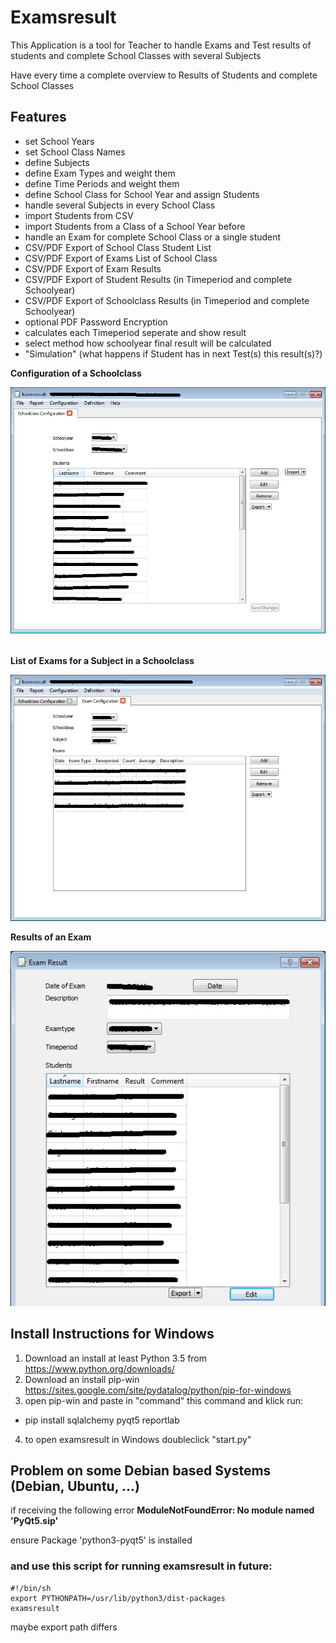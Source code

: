# Examsresult

This Application is a tool for Teacher to handle Exams and Test results 
of students and complete School Classes with several Subjects

Have every time a complete overview to Results of Students and complete School Classes


## Features
* set School Years
* set School Class Names
* define Subjects
* define Exam Types and weight them
* define Time Periods and weight them
* define School Class for School Year and assign Students
* handle several Subjects in every School Class
* import Students from CSV
* import Students from a Class of a School Year before
* handle an Exam for complete School Class or a single student
* CSV/PDF Export of School Class Student List
* CSV/PDF Export of Exams List of School Class
* CSV/PDF Export of Exam Results
* CSV/PDF Export of Student Results (in Timeperiod and complete Schoolyear)
* CSV/PDF Export of Schoolclass Results (in Timeperiod and complete Schoolyear)
* optional PDF Password Encryption
* calculates each Timeperiod seperate and show result
* select method how schoolyear final result will be calculated
* "Simulation" (what happens if Student has in next Test(s) this result(s)?)


**Configuration of a Schoolclass**

![Schoolclass Screenshot](screenshots/schoolclass.jpg)


**List of Exams for a Subject in a Schoolclass**

![Schoolclass Screenshot](screenshots/exam%20list.jpg)


**Results of an Exam**

![Schoolclass Screenshot](screenshots/exam%20Details.jpg)

## Install Instructions for Windows
1. Download an install at least Python 3.5 from https://www.python.org/downloads/
2. Download an install pip-win https://sites.google.com/site/pydatalog/python/pip-for-windows
3. open pip-win and paste in "command" this command and klick run:
 - pip install sqlalchemy pyqt5 reportlab
4. to open examsresult in Windows doubleclick "start.py"

## Problem on some Debian based Systems (Debian, Ubuntu, ...)
if receiving the following error **ModuleNotFoundError: No module named 'PyQt5.sip'**

ensure Package 'python3-pyqt5' is installed

### and use this script for running examsresult in future:

```
#!/bin/sh
export PYTHONPATH=/usr/lib/python3/dist-packages
examsresult
```

maybe export path differs

